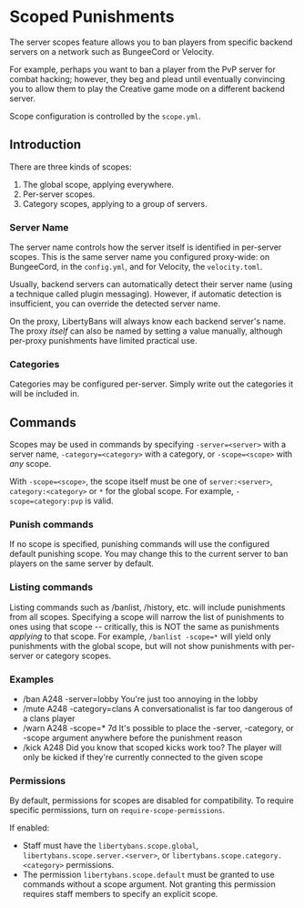 
# Scoped Punishments

The server scopes feature allows you to ban players from specific backend servers on a network such as BungeeCord or Velocity.

For example, perhaps you want to ban a player from the PvP server for combat hacking; however, they beg and plead until eventually convincing you to allow them to play the Creative game mode on a different backend server.

Scope configuration is controlled by the `scope.yml`.

## Introduction

There are three kinds of scopes:
1. The global scope, applying everywhere.
2. Per-server scopes.
3. Category scopes, applying to a group of servers.

### Server Name

The server name controls how the server itself is identified in per-server scopes. This is the same server name you configured proxy-wide: on BungeeCord, in the `config.yml`, and for Velocity, the `velocity.toml`.

Usually, backend servers can automatically detect their server name (using a technique called plugin messaging). However, if automatic detection is insufficient, you can override the detected server name.

On the proxy, LibertyBans will always know each backend server's name. The proxy *itself* can also be named by setting a value manually, although per-proxy punishments have limited practical use.

### Categories

Categories may be configured per-server. Simply write out the categories it will be included in.

## Commands

Scopes may be used in commands by specifying `-server=<server>` with a server name, `-category=<category>` with a category, or `-scope=<scope>` with *any* scope.

With `-scope=<scope>`, the scope itself must be one of `server:<server>`, `category:<category>` or `*` for the global scope. For example, `-scope=category:pvp` is valid.

### Punish commands

If no scope is specified, punishing commands will use the configured default punishing scope. You may change this to the current server to ban players on the same server by default.

### Listing commands

Listing commands such as /banlist, /history, etc. will include punishments from all scopes. Specifying a scope will narrow the list of punishments to ones using that scope -- critically, this is NOT the same as punishments *applying* to that scope. For example, `/banlist -scope=*` will yield only punishments with the global scope, but will not show punishments with per-server or category scopes.

### Examples

* /ban A248 -server=lobby You're just too annoying in the lobby
* /mute A248 -category=clans A conversationalist is far too dangerous of a clans player
* /warn A248 -scope=* 7d It's possible to place the -server, -category, or -scope argument anywhere before the punishment reason
* /kick A248 Did you know that scoped kicks work too? The player will only be kicked if they're currently connected to the given scope

### Permissions

By default, permissions for scopes are disabled for compatibility. To require specific permissions, turn on `require-scope-permissions`.

If enabled:
* Staff must have the `libertybans.scope.global`, `libertybans.scope.server.<server>`, or `libertybans.scope.category.<category>` permissions.
* The permission `libertybans.scope.default` must be granted to use commands without a scope argument. Not granting this permission requires staff members to specify an explicit scope.
